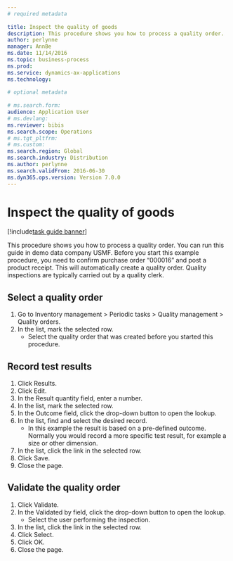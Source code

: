 ```yaml
--- 
# required metadata 
 
title: Inspect the quality of goods
description: This procedure shows you how to process a quality order. 
author: perlynne
manager: AnnBe 
ms.date: 11/14/2016
ms.topic: business-process 
ms.prod:  
ms.service: dynamics-ax-applications 
ms.technology:  
 
# optional metadata 
 
# ms.search.form:   
audience: Application User 
# ms.devlang:  
ms.reviewer: bibis
ms.search.scope: Operations 
# ms.tgt_pltfrm:  
# ms.custom:  
ms.search.region: Global
ms.search.industry: Distribution
ms.author: perlynne
ms.search.validFrom: 2016-06-30 
ms.dyn365.ops.version: Version 7.0.0 
---
```

# Inspect the quality of goods

[!include[task guide banner](../../includes/task-guide-banner.md)]

This procedure shows you how to process a quality order. You can run this guide in demo data company USMF. Before you start this example procedure, you need to confirm purchase order “000016” and post a product receipt. This will automatically create a quality order. Quality inspections are typically carried out by a quality clerk.


## Select a quality order
1. Go to Inventory management > Periodic tasks > Quality management > Quality orders.
2. In the list, mark the selected row.
    * Select the quality order that was created before you started this procedure.  

## Record test results
1. Click Results.
2. Click Edit.
3. In the Result quantity field, enter a number.
4. In the list, mark the selected row.
5. In the Outcome field, click the drop-down button to open the lookup.
6. In the list, find and select the desired record.
    * In this example the result is based on a pre-defined outcome. Normally you would record a more specific test result, for example a size or other dimension.  
7. In the list, click the link in the selected row.
8. Click Save.
9. Close the page.

## Validate the quality order
1. Click Validate.
2. In the Validated by field, click the drop-down button to open the lookup.
    * Select the user performing the inspection.  
3. In the list, click the link in the selected row.
4. Click Select.
5. Click OK.
6. Close the page.

